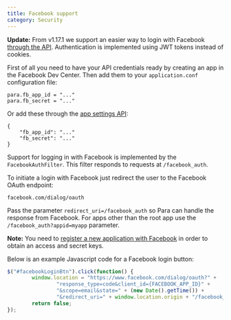 ```yaml
---
title: Facebook support
category: Security
---
```


**Update:** From v1.17.1 we support an easier way to login with Facebook [through the API](#034-api-jwt-signin).
Authentication is implemented using JWT tokens instead of cookies.

First of all you need to have your API credentials ready by creating an app in the Facebook Dev Center.
Then add them to your `application.conf` configuration file:
```
para.fb_app_id = "..."
para.fb_secret = "..."
```
Or add these through the [app settings API](#050-api-settings-put):
```
{
	"fb_app_id": "..."
	"fb_secret": "..."
}
```
Support for logging in with Facebook is implemented by the `FacebookAuthFilter`. This filter responds to requests at
`/facebook_auth`.

To initiate a login with Facebook just redirect the user to the Facebook OAuth endpoint:
```
facebook.com/dialog/oauth
```
Pass the parameter `redirect_uri=/facebook_auth` so Para can handle the response from Facebook.
For apps other than the root app use the `/facebook_auth?appid=myapp` parameter.

**Note:** You need to [register a new application with Facebook](https://developers.facebook.com/)
in order to obtain an access and secret keys.

Below is an example Javascript code for a Facebook login button:

```js
$("#facebookLoginBtn").click(function() {
		window.location = "https://www.facebook.com/dialog/oauth?" +
				"response_type=code&client_id={FACEBOOK_APP_ID}" +
				"&scope=email&state=" + (new Date().getTime()) +
				"&redirect_uri=" + window.location.origin + "/facebook_auth";
		return false;
});
```